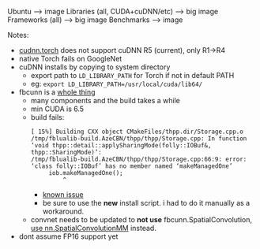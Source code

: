 
Ubuntu --> image
Libraries (all, CUDA+cuDNN/etc)  --> big image
Frameworks (all) --> big image
Benchmarks --> image


Notes:

* [cudnn.torch](https://github.com/soumith/cudnn.torch) does not support cuDNN R5 (current), only R1->R4
* native Torch fails on GoogleNet
* cuDNN installs by copying to system directory
    * export path to `LD_LIBRARY_PATH` for Torch if not in default PATH
    * eg: `export LD_LIBRARY_PATH=/usr/local/cuda/lib64/`
* fbcunn is a [whole thing](https://github.com/facebook/fbcunn/blob/master/INSTALL.md)
    * many components and the build takes a while
    * min CUDA is 6.5
    * build fails:
		```text
		[ 15%] Building CXX object CMakeFiles/thpp.dir/Storage.cpp.o
		/tmp/fblualib-build.AzeCBN/thpp/thpp/Storage.cpp: In function ‘void thpp::detail::applySharingMode(folly::IOBuf&, thpp::SharingMode)’:
		/tmp/fblualib-build.AzeCBN/thpp/thpp/Storage.cpp:66:9: error: ‘class folly::IOBuf’ has no member named ‘makeManagedOne’
		     iob.makeManagedOne();
		         ^
		```
        * [known issue](https://github.com/facebook/thpp/issues/11)
        * be sure to use the **new** install script. i had to do it manually as a workaround.
    * convnet needs to be updated to **not use** fbcunn.SpatialConvolution, [use nn.SpatialConvolutionMM](https://groups.google.com/forum/?_escaped_fragment_=topic/torch7/jqNDfJIDBZU#!topic/torch7/jqNDfJIDBZU) instead.
* dont assume FP16 support yet
